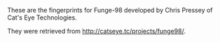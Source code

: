 These are the fingerprints for Funge-98 developed by Chris Pressey of
Cat's Eye Technologies.

They were retrieved from http://catseye.tc/projects/funge98/.
